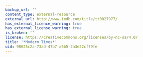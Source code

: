 ```yaml
---
backup_url: ''
content_type: external-resource
external_url: http://www.imdb.com/title/tt0027977/
has_external_licence_warning: true
has_external_license_warning: true
is_broken: ''
license: https://creativecommons.org/licenses/by-nc-sa/4.0/
title: '*Modern Times*'
uid: 98625c2a-73ad-47b7-a6b5-2a3e22cf79fe
---
```

